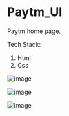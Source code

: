 # Paytm_UI
Paytm home page.

Tech Stack:
1. Html
2. Css


![image](https://user-images.githubusercontent.com/74790729/159130913-d7a6449d-0549-46c3-b6ac-1bc2becee088.png)

![image](https://user-images.githubusercontent.com/74790729/159130959-6587304e-1a35-4bb2-9c82-aede4b50d564.png)

![image](https://user-images.githubusercontent.com/74790729/161117707-84fd438d-b8c9-4a3a-8e88-df11295f9a0f.png)
